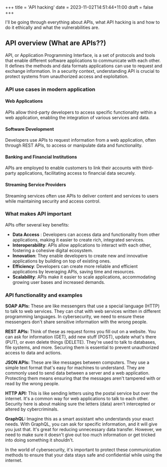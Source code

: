 +++
title = 'API hacking'
date = 2023-11-02T14:51:44+11:00
draft = false
+++

I'll be going through everything about APIs, what API hacking is and how to do it ethically and what the vulnerabilities are.

## API overview (What are APIs??)
API, or Application Programming Interface, is a set of protocols and tools that enable different software applications to communicate with each other. It defines the methods and data formats applications can use to request and exchange information. In a security context, understanding API is crucial to protect systems from unauthorized access and exploitation.

### API use cases in modern application

#### Web Applications
APIs allow third-party developers to access specific functionality within a web application, enabling the integration of various services and data.

#### Software Development
Developers use APIs to request information from a web application, often through REST APIs, to access or manipulate data and functionality.

#### Banking and Financial Institutions
APIs are employed to enable customers to link their accounts with third-party applications, facilitating access to financial data securely.

#### Streaming Service Providers
Streaming services often use APIs to deliver content and services to users while maintaining security and access control.

### What makes API important
APIs offer several key benefits:
- **Data Access** : Developers can access data and functionality from other applications, making it easier to create rich, integrated services.
- **Interoperability**: APIs allow applications to interact with each other, fostering a cohesive digital ecosystem.
- **Innovation**: They enable developers to create new and innovative applications by building on top of existing ones.
- **Efficiency**: Developers can create more reliable and efficient applications by leveraging APIs, saving time and resources.
- **Scalability**: APIs make it easier to scale applications, accommodating growing user bases and increased demands.

### API functionality and examples


**SOAP APIs:** These are like messengers that use a special language (HTTP) to talk to web services. They can chat with web services written in different programming languages. In cybersecurity, we need to ensure these messengers don't share sensitive information with the wrong people.

**REST APIs:** Think of these as request forms you fill out on a website. You can ask for information (GET), add new stuff (POST), update what's there (PUT), or even delete things (DELETE). They're used to talk to databases, file systems, and more. Securing them is essential to prevent unauthorized access to data and actions.

**JSON APIs:** These are like messages between computers. They use a simple text format that's easy for machines to understand. They are commonly used to send data between a server and a web application. Protecting them means ensuring that the messages aren't tampered with or read by the wrong people.

**HTTP API:** This is like sending letters using the postal service but over the internet. It's a common way for web applications to talk to each other. Security here is about making sure the letters (data) aren't intercepted or altered by cybercriminals.

**GraphQL:** Imagine this as a smart assistant who understands your exact needs. With GraphQL, you can ask for specific information, and it will give you just that. It's great for reducing unnecessary data transfer. However, we need to make sure it doesn't give out too much information or get tricked into doing something it shouldn't.

In the world of cybersecurity, it's important to protect these communication methods to ensure that your data stays safe and confidential while using the internet.
